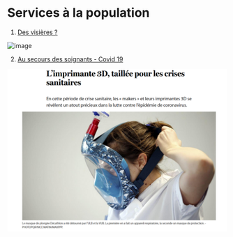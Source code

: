 # Services à la population

1. [Des visières ?](https://verviers.lameuse.be/541838/article/2020-04-02/les-visieres-solidaires-mobilisent-des-imprimantes-3d)

![image](images/3dvisières.png)

2. [Au secours des soignants - Covid 19](https://plus.lesoir.be/295209/article/2020-04-17/limprimante-3d-taillee-pour-les-crises-sanitaires)

![image](images/3dsoir.png)

